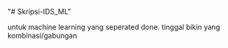 "# Skripsi-IDS_ML" 

untuk machine learning yang seperated done. tinggal bikin yang kombinasi/gabungan

